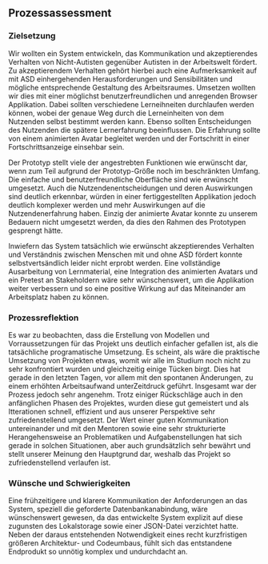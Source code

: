 ## Prozessassessment

### Zielsetzung

Wir wollten ein System entwickeln, das Kommunikation und akzeptierendes Verhalten von Nicht-Autisten gegenüber Autisten in der Arbeitswelt fördert. Zu akzeptierendem Verhalten
gehört hierbei auch eine Aufmerksamkeit auf mit ASD einhergehenden Herausforderungen und Sensibilitäten und mögliche entsprechende Gestaltung des Arbeitsraumes.
Umsetzen wollten wir dies mit einer möglichst benutzerfreundlichen und anregenden Browser Applikation. Dabei sollten verschiedene Lerneihneiten durchlaufen werden können, 
wobei der genaue Weg durch die Lerneinheiten von dem Nutzenden selbst bestimmt werden kann. Ebenso sollten Entscheidungen des Nutzenden die spätere Lernerfahrung beeinflussen. 
Die Erfahrung sollte von einem animierten Avatar begleitet werden und der Fortschritt in einer Fortschrittsanzeige einsehbar sein.

Der Prototyp stellt viele der angestrebten Funktionen wie erwünscht dar, wenn zum Teil aufgrund der Prototyp-Größe noch im beschränkten Umfang. Die einfache und 
benutzerfreundliche Oberfläche sind wie erwünscht umgesetzt. Auch die Nutzendenentscheidungen und deren Auswirkungen sind deutlich erkennbar, würden in einer fertiggestellten 
Applikation jedoch deutlich komplexer werden und mehr Auswirkungen auf die Nutzendenerfahrung haben.
Einzig der animierte Avatar konnte zu unserem Bedauern nicht umgesetzt werden, da dies den Rahmen des Prototypen gesprengt hätte.

Inwiefern das System tatsächlich wie erwünscht akzeptierendes Verhalten und Verständnis zwischen Menschen mit und ohne ASD fördert konnte selbstvertsändlich leider nicht 
erprobt werden. Eine vollständige Ausarbeitung von Lernmaterial, eine Integration des animierten Avatars und ein Pretest an Stakeholdern wäre sehr wünschenswert, um die 
Applikation weiter verbessern und so eine positive Wirkung auf das Miteinander am Arbeitsplatz haben zu können. 

### Prozessreflektion

Es war zu beobachten, dass die Erstellung von Modellen und Vorraussetzungen für das Projekt uns deutlich einfacher gefallen ist, als die tatsächliche programatische Umsetzung. 
Es scheint, als wäre die praktische Umsetzung von Projekten etwas, womit wir alle im Studium noch nicht zu sehr konfrontiert wurden und gleichzeitig einige Tücken birgt. Dies 
hat gerade in den letzten Tagen, vor allem mit den spontanen Änderungen, zu einem erhöhten Arbeitsaufwand unterZeitdruck geführt.
Insgesamt war der Prozess jedoch sehr angenehm. Trotz einiger Rückschläge auch in den anfänglichen Phasen des Projektes, wurden diese gut gemeistert und als Itterationen 
schnell, effizient und aus unserer Perspektive sehr zufriedenstellend umgesetzt. Der Wert einer guten Kommunikation untereinander und mit den Mentoren sowie eine sehr 
strukturierte Herangehensweise an Problematiken und Aufgabenstellungen hat sich gerade in solchen Situationen, aber auch grundsätzlich sehr bewährt und stellt unserer Meinung 
den Hauptgrund dar, weshalb das Projekt so zufriedenstellend verlaufen ist. 

### Wünsche und Schwierigkeiten

Eine frühzeitigere und klarere Kommunikation der Anforderungen an das System, speziell die geforderte Datenbankanabindung, wäre wünschenswert gewesen, da das entwickelte 
System explizit auf diese zugunsten des Lokalstorage sowie einer JSON-Datei verzichtet hatte. Neben der daraus entstehenden Notwendigkeit eines recht kurzfristigen größeren 
Architektur- und Codeumbaus, fühlt sich das entstandene Endprodukt so unnötig komplex und undurchdacht an.
